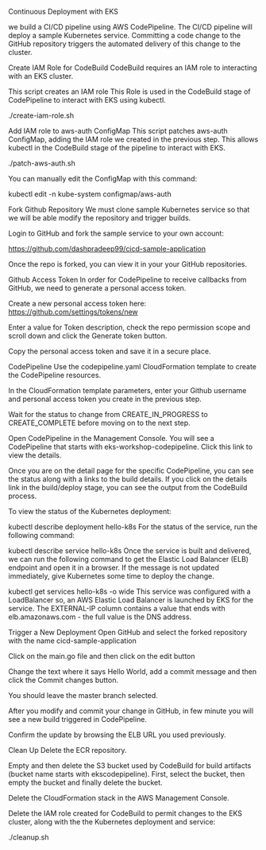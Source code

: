 Continuous Deployment with EKS

 we build a CI/CD pipeline using AWS CodePipeline. The CI/CD pipeline will deploy a sample Kubernetes service. Committing a code change to the GitHub repository triggers the automated delivery of this change to the cluster.

Create IAM Role for CodeBuild
CodeBuild requires an IAM role to interacting with an EKS cluster.

This script creates an IAM role  This Role is used in the CodeBuild stage of CodePipeline to interact with EKS using kubectl.

./create-iam-role.sh

Add IAM role to aws-auth ConfigMap
This script patches aws-auth ConfigMap, adding the IAM role we created in the previous step. This allows kubectl in the CodeBuild stage of the pipeline to interact with EKS.

./patch-aws-auth.sh

You can manually edit the ConfigMap with this command:

kubectl edit -n kube-system configmap/aws-auth

Fork Github Repository
We must clone sample Kubernetes service so that we will be able modify the repository and trigger builds.

Login to GitHub and fork the sample service to your own account:

https://github.com/dashpradeep99/cicd-sample-application

Once the repo is forked, you can view it in your your GitHub repositories.

Github Access Token
In order for CodePipeline to receive callbacks from GitHub, we need to generate a personal access token.

Create a new personal access token here: https://github.com/settings/tokens/new

Enter a value for Token description, check the repo permission scope and scroll down and click the Generate token button.

Copy the personal access token and save it in a secure place.

CodePipeline
Use the codepipeline.yaml CloudFormation template to create the CodePipeline resources.

In the CloudFormation template parameters, enter your Github username and personal access token you create in the previous step.

Wait for the status to change from CREATE_IN_PROGRESS to CREATE_COMPLETE before moving on to the next step.

Open CodePipeline in the Management Console. You will see a CodePipeline that starts with eks-workshop-codepipeline. Click this link to view the details.

Once you are on the detail page for the specific CodePipeline, you can see the status along with a links to the build details. If you click on the details link in the build/deploy stage, you can see the output from the CodeBuild process.

To view the status of the Kubernetes deployment:

kubectl describe deployment hello-k8s
For the status of the service, run the following command:

kubectl describe service hello-k8s
Once the service is built and delivered, we can run the following command to get the Elastic Load Balancer (ELB) endpoint and open it in a browser. If the message is not updated immediately, give Kubernetes some time to deploy the change.

kubectl get services hello-k8s -o wide
This service was configured with a LoadBalancer so, an AWS Elastic Load Balancer is launched by EKS for the service. The EXTERNAL-IP column contains a value that ends with elb.amazonaws.com - the full value is the DNS address.

Trigger a New Deployment
Open GitHub and select the forked repository with the name cicd-sample-application

Click on the main.go file and then click on the edit button

Change the text where it says Hello World, add a commit message and then click the Commit changes button.

You should leave the master branch selected.

After you modify and commit your change in GitHub, in few minute you will see a new build triggered in CodePipeline.

Confirm the update by browsing the ELB URL you used previously.

Clean Up
Delete the ECR repository.

Empty and then delete the S3 bucket used by CodeBuild for build artifacts (bucket name starts with ekscodepipeline). First, select the bucket, then empty the bucket and finally delete the bucket.

Delete the CloudFormation stack in the AWS Management Console.

Delete the IAM role created for CodeBuild to permit changes to the EKS cluster, along with the the Kubernetes deployment and service:

./cleanup.sh
